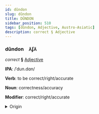 ```yaml
---
id: dûndon
slug: dûndon
title: DÛNDON
sidebar_position: 510
tags: [dûndon, Adjective, Austro-Asiatic]
description: correct § Adjective
---
```


### dûndon&emsp;<span kind="abugida">ʌ̃ʄʌ̃</span>

*correct* **§** [Adjective](../../tags/Adjective)

**IPA**: /ˈdun.dɑn/

**Verb**: to be correct/right/accurate

**Noun**: correctness/accuracy

**Modifier**: correct/right/accurate

<details>
    <summary>Origin</summary>
    Vietnamese đúng đắn [ʔɗʊwŋ͡m˦˥ ʔɗaŋ˦˥]<br/>
    <em>Austro-Asiatic Language Family</em>
</details>